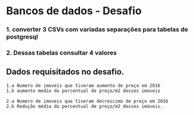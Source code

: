 # Bancos de dados - Desafio

### 1. converter 3 CSVs com variadas separações para tabelas de postgresql
### 2. Dessas tabelas consultar 4 valores

## Dados requisitados no desafio.
    1.a Numero de imoveis que tiveram aumento de preço em 2016  
    1.b aumento medio do percentual de preço/m2 desses imoveis

    2.a Numero de imoveis que tiveram decrescimo de preço em 2016  
    2.b Redução média do percentual de preço/m2 desses imóveis.